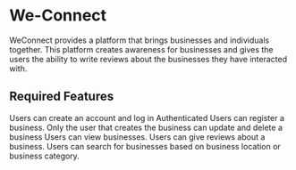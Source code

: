 # We-Connect

WeConnect provides a platform that brings businesses and individuals together. This platform creates awareness for businesses and gives the users the ability to write reviews about the businesses they have interacted with.  

## Required Features
Users can create an account and log in
Authenticated Users can register a business.
Only the user that creates the business can update and delete a business
Users can view businesses.
Users can give reviews about a business.
Users can search for businesses based on business location or business category.


